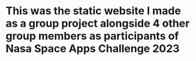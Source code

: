 # This was the static website I made as a group project alongside 4 other group members as participants of Nasa Space Apps Challenge 2023
